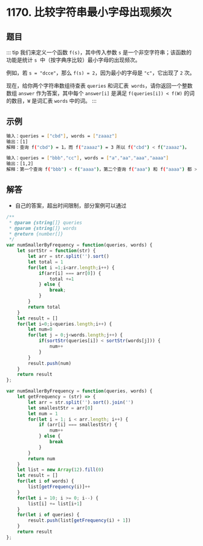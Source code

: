 # 1170. 比较字符串最小字母出现频次
## 题目
::: tip
我们来定义一个函数 `f(s)`，其中传入参数 `s` 是一个非空字符串；该函数的功能是统计 `s`  中（按字典序比较）最小字母的出现频次。

例如，若 `s = "dcce"`，那么 `f(s) = 2`，因为最小的字母是 `"c"`，它出现了 `2` 次。

现在，给你两个字符串数组待查表 `queries` 和词汇表` words`，请你返回一个整数数组 `answer` 作为答案，其中每个 `answer[i]` 是满足 `f(queries[i]) < f(W)` 的词的数目，`W` 是词汇表 `words` 中的词。
:::

## 示例
```bash
输入：queries = ["cbd"], words = ["zaaaz"]
输出：[1]
解释：查询 f("cbd") = 1，而 f("zaaaz") = 3 所以 f("cbd") < f("zaaaz")。

输入：queries = ["bbb","cc"], words = ["a","aa","aaa","aaaa"]
输出：[1,2]
解释：第一个查询 f("bbb") < f("aaaa")，第二个查询 f("aaa") 和 f("aaaa") 都 > f("cc")。
```

## 解答
- 自己的答案，超出时间限制，部分案例可以通过
```js
/**
 * @param {string[]} queries
 * @param {string[]} words
 * @return {number[]}
 */
var numSmallerByFrequency = function(queries, words) {
    let sortStr = function(str) {
        let arr = str.split('').sort()
        let total = 1
        for(let i =1;i<arr.length;i++) {
            if(arr[i] === arr[0]) {
                total +=1
            } else {
                break;
            }
        }
        return total
    }
    let result = []
    for(let i=0;i<queries.length;i++) {
        let num=0
        for(let j = 0;j<words.length;j++) {
            if(sortStr(queries[i]) < sortStr(words[j])) {
                num++
            }
        }
        result.push(num)
    }
    return result
};
```

```js
var numSmallerByFrequency = function(queries, words) {
    let getFrequency = (str) => {
        let arr = str.split('').sort().join('')
        let smallestStr = arr[0]
        let num = 1
        for(let i = 1; i < arr.length; i++) {
            if (arr[i] === smallestStr) {
                num++
            } else {
                break
            }
        }
        return num
    }
    let list = new Array(12).fill(0)
    let result = []
    for(let i of words) {
        list[getFrequency(i)]++
    }
    for(let i = 10; i >= 0; i--) {
        list[i] += list[i+1]
    }
    for(let i of queries) {
        result.push(list[getFrequency(i) + 1])
    }
    return result
};

```